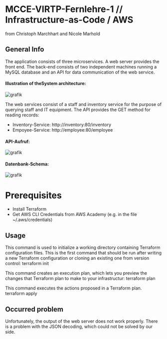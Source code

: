# MCCE-VIRTP-Fernlehre-1 // Infrastructure-as-Code / AWS
from Christoph Marchhart and Nicole Marhold

## General Info
The application consists of three microservices. A web server provides the front end. The back-end consists of two independent machines running a MySQL database and an API for data communication of the web service.

#### Illustration of theSystem architecture:
![grafik](https://user-images.githubusercontent.com/61579665/150420957-767de5b0-d899-4649-812d-e9f0b75e82d9.png)

The web services consist of a staff and inventory service for the purpose of querying staff and IT equipment.
The API provides the GET method for reading records:
- Inventory-Service: http://inventory:80/inventory
- Empoyee-Service: http://employee:80/employee

#### API-Aufruf:
![grafik](https://user-images.githubusercontent.com/61579665/150420849-017aa6f2-e770-4336-bd5a-0bb4e1fd3e66.png)

#### Datenbank-Schema:
![grafik](https://user-images.githubusercontent.com/61579665/150421026-a380eb34-e13d-467c-9a83-d2d3008a9e63.png)

# Prerequisites
- Install Terraform
- Get AWS CLI Credentials from AWS Academy (e.g. in the file ~/.aws/credentials)

## Usage
This command is used to initialize a working directory containing Terraform configuration files. This is the first command that should be run after writing a new Terraform configuration or cloning an existing one from version control:
  terraform init

This command creates an execution plan, which lets you preview the changes that Terraform plan to make to your infrastructur:
  terraform plan

This command executes the actions proposed in a Terraform plan.
  terraform apply
  
## Occurred problem
Unfortunately, the output of the web server does not work properly. There is a problem with the JSON decoding, which could not be solved by our side.
